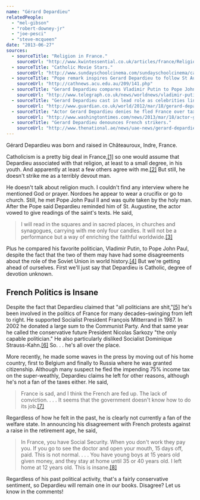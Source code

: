```yaml
---
name: "Gérard Depardieu"
relatedPeople:
  - "mel-gibson"
  - "robert-downey-jr"
  - "joe-pesci"
  - "steve-mcqueen"
date: "2013-06-27"
sources:
  - sourceTitle: "Religion in France."
    sourceUrl: "http://www.kwintessential.co.uk/articles/france/Religion-in-France/565"
  - sourceTitle: "Catholic Movie Stars."
    sourceUrl: "http://www.sundayschoolcinema.com/sundayschoolcinema/catholicmoviestars/"
  - sourceTitle: "Pope remark inspires Gerard Depardieu to follow St Augustine."
    sourceUrl: "http://cathnews.acu.edu.au/209/141.php"
  - sourceTitle: "Gerard Depardieu compares Vladimir Putin to Pope John Paul II."
    sourceUrl: "http://www.telegraph.co.uk/news/worldnews/vladimir-putin/10065789/Gerard-Depardieu-compares-Vladimir-Putin-to-Pope-John-Paul-II.html"
  - sourceTitle: "Gerard Depardieu cast in lead role as celebrities line up behind Sarkozy."
    sourceUrl: "http://www.guardian.co.uk/world/2012/mar/18/gerard-depardieu-celebrities-backing-sarkozy"
  - sourceTitle: "Actor Gerard Depardieu denies he fled France over taxes."
    sourceUrl: "http://www.washingtontimes.com/news/2013/mar/18/actor-gerard-depardieu-denies-he-fled-france-over-/"
  - sourceTitle: "Gerard Depardieu denounces French strikers."
    sourceUrl: "http://www.thenational.ae/news/uae-news/gerard-depardieu-denounces-french-strikers"
---
```


Gérard Depardieu was born and raised in Châteauroux, Indre, France.

Catholicism is a pretty big deal in France,<a class="source-citation" href="#http://www.kwintessential.co.uk/articles/france/Religion-in-France/565" title="Religion in France.">[1]</a> so one would assume that Depardieu associated with that religion, at least to a small degree, in his youth. And apparently at least a few others agree with me.<a class="source-citation" href="#http://www.sundayschoolcinema.com/sundayschoolcinema/catholicmoviestars/" title="Catholic Movie Stars.">[2]</a> But still, he doesn't strike me as a terribly devout man.

He doesn't talk about religion much. I couldn't find any interview where he mentioned God or prayer. Nordoes he appear to wear a crucifix or go to church. Still, he met Pope John Paul II and was quite taken by the holy man. After the Pope said Depardieu reminded him of St. Augustine, the actor vowed to give readings of the saint's texts. He said,

>I will read in the squares and in sacred places, in churches and synagogues, carrying with me only four candles. It will not be a performance but a way of enriching the faithful worldwide.<a class="source-citation" href="#http://cathnews.acu.edu.au/209/141.php" title="Pope remark inspires Gerard Depardieu to follow St Augustine.">[3]</a>

Plus he compared his favorite politician, Vladimir Putin, to Pope John Paul, despite the fact that the two of them may have had some disagreements about the role of the Soviet Union in world history.<a class="source-citation" href="#http://www.telegraph.co.uk/news/worldnews/vladimir-putin/10065789/Gerard-Depardieu-compares-Vladimir-Putin-to-Pope-John-Paul-II.html" title="Gerard Depardieu compares Vladimir Putin to Pope John Paul II.">[4]</a> But we're getting ahead of ourselves. First we'll just say that Depardieu is Catholic, degree of devotion unknown.


## French Politics is Insane

Despite the fact that Depardieu claimed that "all politicians are shit,"<a class="source-citation" href="#http://www.guardian.co.uk/world/2012/mar/18/gerard-depardieu-celebrities-backing-sarkozy" title="Gérard Depardieu cast in lead role as celebrities line up behind Sarkozy.">[5]</a> he's been involved in the politics of France for many decades–swinging from left to right. He supported Socialist President François Mitterrand in 1987. In 2002 he donated a large sum to the Communist Party. And that same year he called the conservative future President Nicolas Sarkozy "the only capable politician." He also particularly disliked Socialist Dominique Strauss-Kahn.<a class="source-citation" href="#http://www.guardian.co.uk/world/2012/mar/18/gerard-depardieu-celebrities-backing-sarkozy" title="Gerard Depardieu cast in lead role as celebrities line up behind Sarkozy.">[6]</a> So. . . he's all over the place.

More recently, he made some waves in the press by moving out of his home country, first to Belgium and finally to Russia where he was granted citizenship. Although many suspect he fled the impending 75% income tax on the super-weathly, Depardieu claims he left for other reasons, although he's not a fan of the taxes either. He said,

>France is sad, and I think the French are fed up. The lack of conviction. . . . It seems that the government doesn't know how to do its job.<a class="source-citation" href="#http://www.washingtontimes.com/news/2013/mar/18/actor-gerard-depardieu-denies-he-fled-france-over-/" title="Actor Gerard Depardieu denies he fled France over taxes.">[7]</a>

Regardless of how he felt in the past, he is clearly not currently a fan of the welfare state. In announcing his disagreement with French protests against a raise in the retirement age, he said,

>In France, you have Social Security. When you don't work they pay you. If you go to see the doctor and open your mouth, 15 days off, paid. This is not normal. . . . You have young boys at 15 years old given money, and they stay at home until 35 or 40 years old. I left home at 12 years old. This is insane.<a class="source-citation" href="#http://www.thenational.ae/news/uae-news/gerard-depardieu-denounces-french-strikers" title="Gerard Depardieu denounces French strikers.">[8]</a>

Regardless of his past political activity, that's a fairly conservative sentiment, so Depardieu will remain one in our books. Disagree? Let us know in the comments!